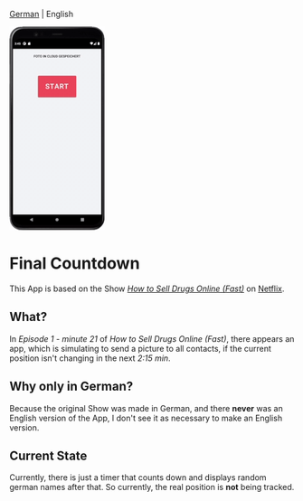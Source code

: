 [German](README.md) | English

![Demo](demo/demo.gif)

# Final Countdown

This App is based on the Show [_How to Sell Drugs Online (Fast)_](<https://en.wikipedia.org/wiki/How_to_Sell_Drugs_Online_(Fast)>) on [Netflix](https://en.wikipedia.org/wiki/Netflix).

## What?

In _Episode 1_ - _minute 21_ of _How to Sell Drugs Online (Fast)_, there appears an app, which is simulating to send a picture to all contacts, if the current position isn't changing in the next _2:15 min_.

## Why only in German?

Because the original Show was made in German,
and there **never** was an English version of the App,
I don't see it as necessary to make an English version.

## Current State

Currently, there is just a timer that counts down and displays random german names after that. So currently, the real position is **not** being tracked.
